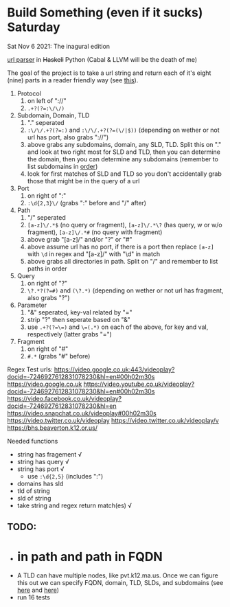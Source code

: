 # Build Something (even if it sucks) Saturday
Sat Nov 6 2021: The inagural edition
 
 [url parser](https://github.com/ian-double-u/BS-eiis-S/tree/main/urlParser) in ~~Haskell~~ Python (Cabal & LLVM will be the death of me)
 
 The goal of the project is to take a url string and return each of it's eight (nine) parts in a reader friendly way (see [this](https://www.mattcutts.com/blog/seo-glossary-url-definitions/)).
 
 1. Protocol
	 1. on left of "://"
	 2. ```.+?(?=:\/\/)```
 2. Subdomain, Domain, TLD
	 1. "." seperated
	 2. ```:\/\/.+?(?=:)``` and ```:\/\/.+?(?=(\/|$))``` (depending on wether or not url has port, also grabs "://")
	 3. above grabs any subdomains, domain, any SLD, TLD. Split this on "." and look at two right most for SLD and TLD, then you can determine the domain, then you can determine any subdomains (remember to list subdomains in [order](https://en.wikipedia.org/wiki/Domain_Name_System#Domain_name_syntax,_internationalization))
	 4. look for first matches of SLD and TLD so you don't accidentally grab those that might be in the query of a url
 5. Port
	 1. on right of ":"
	 2. ```:\d{2,3}\/``` (grabs ":" before and "/" after)
 6. Path
	 1. "/" seperated
	 2. ```[a-z]\/.*$``` (no query or fragment), ```[a-z]\/.*\?``` (has query, w or w/o fragment), ```[a-z]\/.*#``` (no query with fragment)
	 3. above grab "[a-z]/" and/or "?" or "#"
	 4. above assume url has no port, if there is a port then replace ```[a-z]``` with ```\d``` in regex and "[a-z]/" with "\d" in match
	 5. above grabs all directories in path. Split on "/" and remember to list paths in order
 7. Query
	 1. on right of "?"
	 2. ```\?.*?(?=#)``` and ```(\?.*)``` (depending on wether or not url has fragment, also grabs "?")
 8. Parameter
	 1. "&" seperated, key-val related by "="
	 2. strip "?" then seperate based on "&"
	 3. use ```.+?(?=\=)``` and ```\=(.*)``` on each of the above, for key and val, respectively (latter grabs "=")
 9. Fragment
	 1. on right of "#"
	 2. ```#.*``` (grabs "#" before)
 
 
 Regex Test urls:
 https://video.google.co.uk:443/videoplay?docid=-7246927612831078230&hl=en#00h02m30s
 https://video.google.co.uk
https://video.youtube.co.uk/videoplay?docid=-7246927612831078230&hl=en#00h02m30s
https://video.facebook.co.uk/videoplay?docid=-7246927612831078230&hl=en
https://video.snapchat.co.uk/videoplay#00h02m30s
https://video.twitter.co.uk/videoplay
https://video.twitter.co.uk/videoplay/v
https://bhs.beaverton.k12.or.us/
 
 
Needed functions
- string has fragement √
- string has query √
- string has port √
	- use ```:\d{2,5}``` (includes ":")
- domains has sld
- tld of string
- sld of string
- take string and regex return match(es) √


## TODO:
- # in path and path in FQDN
- A TLD can have multiple nodes, like pvt.k12.ma.us. Once we can figure this out we can specify FQDN, domain, TLD, SLDs, and subdomains (see [here](https://publicsuffix.org/list/public_suffix_list.dat) and [here](https://data.iana.org/TLD/tlds-alpha-by-domain.txt))
- run 16 tests
 